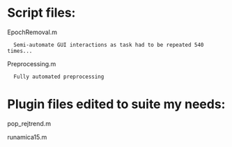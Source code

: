 # Script files:

EpochRemoval.m

      Semi-automate GUI interactions as task had to be repeated 540 times...
  
Preprocessing.m

      Fully automated preprocessing
  

# Plugin files edited to suite my needs:

pop_rejtrend.m

runamica15.m
